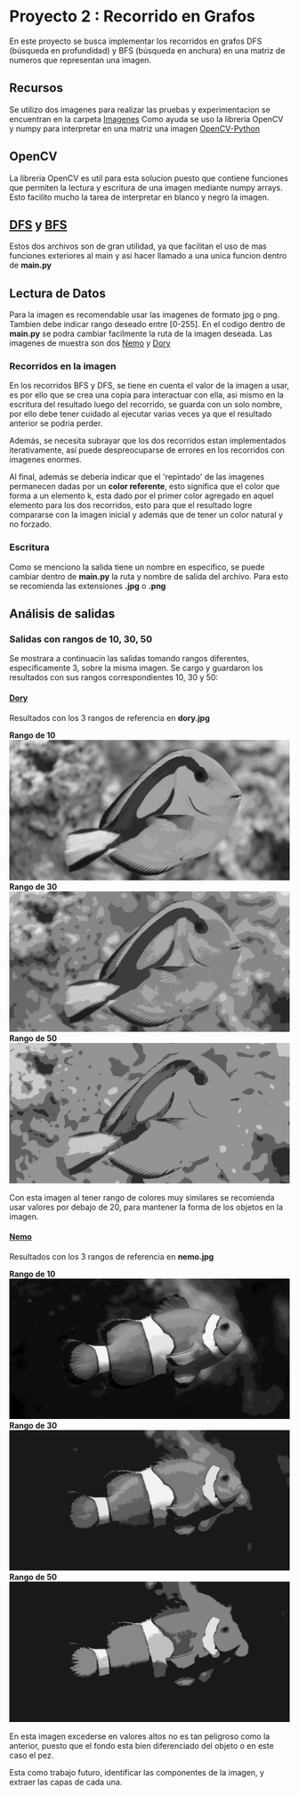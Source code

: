 # Proyecto 2 : Recorrido en Grafos
En este proyecto se busca implementar los recorridos en grafos DFS (búsqueda en profundidad) y BFS (búsqueda en anchura) en una matriz de numeros que representan una imagen.

## Recursos
Se utilizo dos imagenes para realizar las pruebas y experimentacion se encuentran en la carpeta [Imagenes](https://github.com/FabriK12/project-ADAGrupoC/tree/main/P2_RecorridoGrafos/images)
Como ayuda se uso la libreria OpenCV y numpy para interpretar en una matriz una imagen [OpenCV-Python](https://pypi.org/project/opencv-contrib-python/)

## OpenCV
La libreria OpenCV es util para esta solucion puesto que contiene funciones que permiten la lectura y escritura de una imagen mediante numpy arrays. Esto facilito mucho la tarea
de interpretar en blanco y negro la imagen.

## [DFS](https://github.com/FabriK12/project-ADAGrupoC/blob/main/P2_RecorridoGrafos/DFS.py) y [BFS](https://github.com/FabriK12/project-ADAGrupoC/blob/main/P2_RecorridoGrafos/BFS.py)
Estos dos archivos son de gran utilidad, ya que facilitan el uso de mas funciones exteriores al main y asi hacer llamado a una unica funcion dentro de **main.py**

## Lectura de Datos
Para la imagen es recomendable usar las imagenes de formato jpg o png. Tambien debe indicar rango deseado entre [0-255]. En el codigo dentro de **main.py** se podra cambiar
facilmente la ruta de la imagen deseada.
Las imagenes de muestra son dos [Nemo](https://github.com/FabriK12/project-ADAGrupoC/blob/main/P2_RecorridoGrafos/images/nemo.jpg) y [Dory](https://github.com/FabriK12/project-ADAGrupoC/blob/main/P2_RecorridoGrafos/images/dory.jpg)

### Recorridos en la imagen
En los recorridos BFS y DFS, se tiene en cuenta el valor de la imagen a usar, es por ello que se crea una copia para interactuar con ella, asi mismo en la escritura del resultado
luego del recorrido, se guarda con un solo nombre, por ello debe tener cuidado al ejecutar varias veces ya que el resultado anterior se podria perder.

Además, se necesita subrayar que los dos recorridos estan implementados iterativamente, así puede despreocuparse de errores en los recorridos con imagenes enormes. 

Al final, además se debería indicar que el 'repintado' de las imagenes permanecen dadas por un **color referente**, esto significa que el color que forma a un elemento k, 
esta dado por el primer color agregado en aquel elemento para los dos recorridos, esto para que el resultado logre compararse con la imagen inicial y además que de tener 
un color natural y no forzado. 

### Escritura
Como se menciono la salida tiene un nombre en especifico, se puede cambiar dentro de **main.py** la ruta y nombre de salida del archivo. Para esto se recomienda las extensiones 
**.jpg** o **.png**

## Análisis de salidas

### Salidas con rangos de 10, 30, 50
Se mostrara a continuacin las salidas tomando rangos diferentes, especificamente 3, sobre la misma imagen. Se cargo y guardaron los resultados con sus rangos correspondientes 10, 30 y 50:

#### [Dory](https://github.com/FabriK12/project-ADAGrupoC/blob/main/P2_RecorridoGrafos/images/dory.jpg)
Resultados con los 3 rangos de referencia en **dory.jpg**

**Rango de 10** ![rango de 10](https://github.com/FabriK12/project-ADAGrupoC/blob/main/P2_RecorridoGrafos/images/dory_10.jpg)  
**Rango de 30** ![rango de 30](https://github.com/FabriK12/project-ADAGrupoC/blob/main/P2_RecorridoGrafos/images/dory_30.jpg)  
**Rango de 50** ![rango de 50](https://github.com/FabriK12/project-ADAGrupoC/blob/main/P2_RecorridoGrafos/images/dory_50.jpg)

Con esta imagen al tener rango de colores muy similares se recomienda usar valores por debajo de 20, para mantener la forma de los objetos en la imagen.

#### [Nemo](https://github.com/FabriK12/project-ADAGrupoC/blob/main/P2_RecorridoGrafos/images/nemo.jpg)
Resultados con los 3 rangos de referencia en **nemo.jpg**

**Rango de 10** ![rango de 10](https://github.com/FabriK12/project-ADAGrupoC/blob/main/P2_RecorridoGrafos/images/nemo_10.jpg)  
**Rango de 30** ![rango de 30](https://github.com/FabriK12/project-ADAGrupoC/blob/main/P2_RecorridoGrafos/images/nemo_30.jpg)  
**Rango de 50** ![rango de 50](https://github.com/FabriK12/project-ADAGrupoC/blob/main/P2_RecorridoGrafos/images/nemo_50.jpg)

En esta imagen excederse en valores altos no es tan peligroso como la anterior, puesto que el fondo esta bien diferenciado del objeto o en este caso el pez.

Esta como trabajo futuro, identificar las componentes de la imagen, y extraer las capas de cada una.
